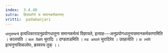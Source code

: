 ```yaml
---
index:  3.4.48
sutra:  हिसार्थानां च समानकर्मकाणाम्
vritti:  padamanjari
---
```


`धातुसम्बन्वे` इत्यधिकारादनुप्रयोगधातुना समानकर्मत्वं विज्ञायते, इत्याह---अनुप्रयोगधातुनासमानकर्मकाणामिति । कालयति । `कल विक्षेपे` चुरादिः । दण्डताडमिति । `तड आघाते` चुरादिरेव । उपहत्येति । `वा ल्यपि` इत्यनुनासिकलोपः, ह्रस्वस्य तुक् ।। 
